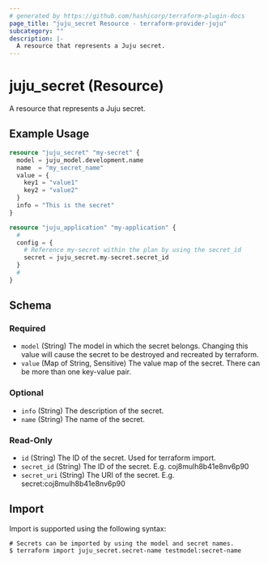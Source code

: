 ```yaml
---
# generated by https://github.com/hashicorp/terraform-plugin-docs
page_title: "juju_secret Resource - terraform-provider-juju"
subcategory: ""
description: |-
  A resource that represents a Juju secret.
---
```


# juju_secret (Resource)

A resource that represents a Juju secret.

## Example Usage

```terraform
resource "juju_secret" "my-secret" {
  model = juju_model.development.name
  name  = "my_secret_name"
  value = {
    key1 = "value1"
    key2 = "value2"
  }
  info = "This is the secret"
}

resource "juju_application" "my-application" {
  #
  config = {
    # Reference my-secret within the plan by using the secret_id
    secret = juju_secret.my-secret.secret_id
  }
  #
}
```

<!-- schema generated by tfplugindocs -->
## Schema

### Required

- `model` (String) The model in which the secret belongs. Changing this value will cause the secret to be destroyed and recreated by terraform.
- `value` (Map of String, Sensitive) The value map of the secret. There can be more than one key-value pair.

### Optional

- `info` (String) The description of the secret.
- `name` (String) The name of the secret.

### Read-Only

- `id` (String) The ID of the secret. Used for terraform import.
- `secret_id` (String) The ID of the secret. E.g. coj8mulh8b41e8nv6p90
- `secret_uri` (String) The URI of the secret. E.g. secret:coj8mulh8b41e8nv6p90

## Import

Import is supported using the following syntax:

```shell
# Secrets can be imported by using the model and secret names.
$ terraform import juju_secret.secret-name testmodel:secret-name
```
